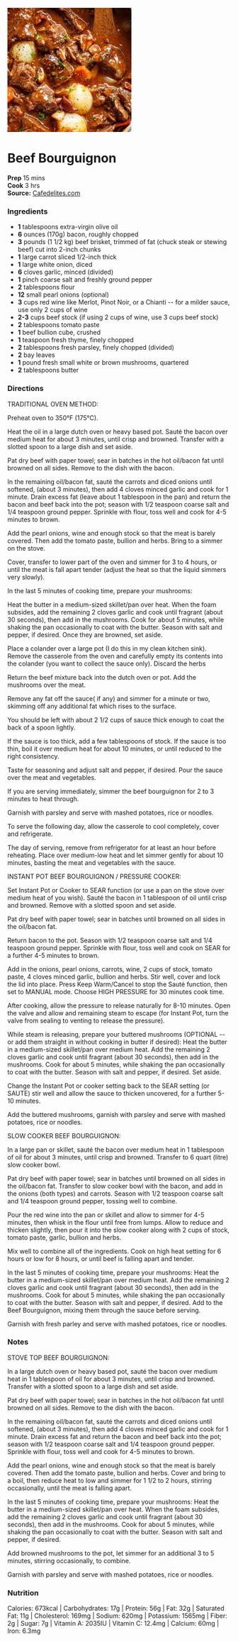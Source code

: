 [![](/images/b89eb375-a869-4cfa-8ed3-ea7bad598cc9.jpg)](https://cafedelites.com/wp-content/uploads/2018/02/Beef-Bourguignon-IMAGE-36-500x500.jpg)

#  Beef Bourguignon

**Prep** 15 mins  
**Cook** 3 hrs  
**Source:** [Cafedelites.com](https://cafedelites.com/wprm_print/49336)

###  Ingredients

  * **1** tablespoons extra-virgin olive oil
  *  **6** ounces (170g) bacon, roughly chopped
  *  **3** pounds (1 1/2 kg) beef brisket, trimmed of fat (chuck steak or stewing beef) cut into 2-inch chunks
  *  **1** large carrot sliced 1/2-inch thick
  *  **1** large white onion, diced
  *  **6** cloves garlic, minced (divided)
  *  **1** pinch coarse salt and freshly ground pepper
  *  **2** tablespoons flour
  *  **12** small pearl onions (optional)
  *  **3** cups red wine like Merlot, Pinot Noir, or a Chianti -- for a milder sauce, use only 2 cups of wine
  *  **2-3** cups beef stock (if using 2 cups of wine, use 3 cups beef stock)
  *  **2** tablespoons tomato paste
  *  **1** beef bullion cube, crushed
  *  **1** teaspoon fresh thyme, finely chopped
  *  **2** tablespoons fresh parsley, finely chopped (divided)
  *  **2** bay leaves
  *  **1** pound fresh small white or brown mushrooms, quartered
  *  **2** tablespoons butter

###  Directions

TRADITIONAL OVEN METHOD:

Preheat oven to 350°F (175°C).

Heat the oil in a large dutch oven or heavy based pot. Sauté the bacon over
medium heat for about 3 minutes, until crisp and browned. Transfer with a
slotted spoon to a large dish and set aside.

Pat dry beef with paper towel; sear in batches in the hot oil/bacon fat until
browned on all sides. Remove to the dish with the bacon.

In the remaining oil/bacon fat, sauté the carrots and diced onions until
softened, (about 3 minutes), then add 4 cloves minced garlic and cook for 1
minute. Drain excess fat (leave about 1 tablespoon in the pan) and return the
bacon and beef back into the pot; season with 1/2 teaspoon coarse salt and 1/4
teaspoon ground pepper. Sprinkle with flour, toss well and cook for 4-5
minutes to brown.

Add the pearl onions, wine and enough stock so that the meat is barely
covered. Then add the tomato paste, bullion and herbs. Bring to a simmer on
the stove.

Cover, transfer to lower part of the oven and simmer for 3 to 4 hours, or
until the meat is fall apart tender (adjust the heat so that the liquid
simmers very slowly).

In the last 5 minutes of cooking time, prepare your mushrooms:

Heat the butter in a medium-sized skillet/pan over heat. When the foam
subsides, add the remaining 2 cloves garlic and cook until fragrant (about 30
seconds), then add in the mushrooms. Cook for about 5 minutes, while shaking
the pan occasionally to coat with the butter. Season with salt and pepper, if
desired. Once they are browned, set aside.

Place a colander over a large pot (I do this in my clean kitchen sink). Remove
the casserole from the oven and carefully empty its contents into the colander
(you want to collect the sauce only). Discard the herbs

Return the beef mixture back into the dutch oven or pot. Add the mushrooms
over the meat.

Remove any fat off the sauce( if any) and simmer for a minute or two, skimming
off any additional fat which rises to the surface.

You should be left with about 2 1/2 cups of sauce thick enough to coat the
back of a spoon lightly.

If the sauce is too thick, add a few tablespoons of stock. If the sauce is too
thin, boil it over medium heat for about 10 minutes, or until reduced to the
right consistency.

Taste for seasoning and adjust salt and pepper, if desired. Pour the sauce
over the meat and vegetables.

If you are serving immediately, simmer the beef bourguignon for 2 to 3 minutes
to heat through.

Garnish with parsley and serve with mashed potatoes, rice or noodles.

To serve the following day, allow the casserole to cool completely, cover and
refrigerate.

The day of serving, remove from refrigerator for at least an hour before
reheating. Place over medium-low heat and let simmer gently for about 10
minutes, basting the meat and vegetables with the sauce.

INSTANT POT BEEF BOURGUIGNON / PRESSURE COOKER:

Set Instant Pot or Cooker to SEAR function (or use a pan on the stove over
medium heat of you wish). Sauté the bacon in 1 tablespoon of oil until crisp
and browned. Remove with a slotted spoon and set aside.

Pat dry beef with paper towel; sear in batches until browned on all sides in
the oil/bacon fat.

Return bacon to the pot. Season with 1/2 teaspoon coarse salt and 1/4 teaspoon
ground pepper. Sprinkle with flour, toss well and cook on SEAR for a further
4-5 minutes to brown.

Add in the onions, pearl onions, carrots, wine, 2 cups of stock, tomato paste,
4 cloves minced garlic, bullion and herbs. Stir well, cover and lock the lid
into place. Press Keep Warm/Cancel to stop the Sauté function, then set to
MANUAL mode. Choose HIGH PRESSURE for 30 minutes cook time.

After cooking, allow the pressure to release naturally for 8-10 minutes. Open
the valve and allow and remaining steam to escape (for Instant Pot, turn the
valve from sealing to venting to release the pressure).

While steam is releasing, prepare your buttered mushrooms (OPTIONAL -- or add
them straight in without cooking in butter if desired): Heat the butter in a
medium-sized skillet/pan over medium heat. Add the remaining 2 cloves garlic
and cook until fragrant (about 30 seconds), then add in the mushrooms. Cook
for about 5 minutes, while shaking the pan occasionally to coat with the
butter. Season with salt and pepper, if desired. Set aside.

Change the Instant Pot or cooker setting back to the SEAR setting (or SAUTE)
stir well and allow the sauce to thicken uncovered, for a further 5-10
minutes.

Add the buttered mushrooms, garnish with parsley and serve with mashed
potatoes, rice or noodles.

SLOW COOKER BEEF BOURGUIGNON:

In a large pan or skillet, sauté the bacon over medium heat in 1 tablespoon of
oil for about 3 minutes, until crisp and browned. Transfer to 6 quart (litre)
slow cooker bowl.

Pat dry beef with paper towel; sear in batches until browned on all sides in
the oil/bacon fat. Transfer to slow cooker bowl with the bacon, and add in the
onions (both types) and carrots. Season with 1/2 teaspoon coarse salt and 1/4
teaspoon ground pepper, tossing well to combine.

Pour the red wine into the pan or skillet and allow to simmer for 4-5 minutes,
then whisk in the flour until free from lumps. Allow to reduce and thicken
slightly, then pour it into the slow cooker along with 2 cups of stock, tomato
paste, garlic, bullion and herbs.

Mix well to combine all of the ingredients. Cook on high heat setting for 6
hours or low for 8 hours, or until beef is falling apart and tender.

In the last 5 minutes of cooking time, prepare your mushrooms: Heat the butter
in a medium-sized skillet/pan over medium heat. Add the remaining 2 cloves
garlic and cook until fragrant (about 30 seconds), then add in the mushrooms.
Cook for about 5 minutes, while shaking the pan occasionally to coat with the
butter. Season with salt and pepper, if desired. Add to the Beef Bourguignon,
mixing them through the sauce before serving.

Garnish with fresh parley and serve with mashed potatoes, rice or noodles.

###  Notes

STOVE TOP BEEF BOURGUIGNON:

In a large dutch oven or heavy based pot, sauté the bacon over medium heat in
1 tablespoon of oil for about 3 minutes, until crisp and browned. Transfer
with a slotted spoon to a large dish and set aside.

Pat dry beef with paper towel; sear in batches in the hot oil/bacon fat until
browned on all sides. Remove to the dish with the bacon.

In the remaining oil/bacon fat, sauté the carrots and diced onions until
softened, (about 3 minutes), then add 4 cloves minced garlic and cook for 1
minute. Drain excess fat and return the bacon and beef back into the pot;
season with 1/2 teaspoon coarse salt and 1/4 teaspoon ground pepper. Sprinkle
with flour, toss well and cook for 4-5 minutes to brown.

Add the pearl onions, wine and enough stock so that the meat is barely
covered. Then add the tomato paste, bullion and herbs. Cover and bring to a
boil, then reduce heat to low and simmer for 1 1/2 to 2 hours, stirring
occasionally, until the meat is falling apart.

In the last 5 minutes of cooking time, prepare your mushrooms: Heat the butter
in a medium-sized skillet/pan over heat. When the foam subsides, add the
remaining 2 cloves garlic and cook until fragrant (about 30 seconds), then add
in the mushrooms. Cook for about 5 minutes, while shaking the pan occasionally
to coat with the butter. Season with salt and pepper, if desired.

Add browned mushrooms to the pot, let simmer for an additional 3 to 5 minutes,
stirring occasionally, to combine.

Garnish with parsley and serve with mashed potatoes, rice or noodles.

###  Nutrition

Calories: 673kcal | Carbohydrates: 17g | Protein: 56g | Fat: 32g | Saturated
Fat: 11g | Cholesterol: 169mg | Sodium: 620mg | Potassium: 1565mg | Fiber: 2g
| Sugar: 7g | Vitamin A: 2035IU | Vitamin C: 12.4mg | Calcium: 60mg | Iron:
6.3mg

